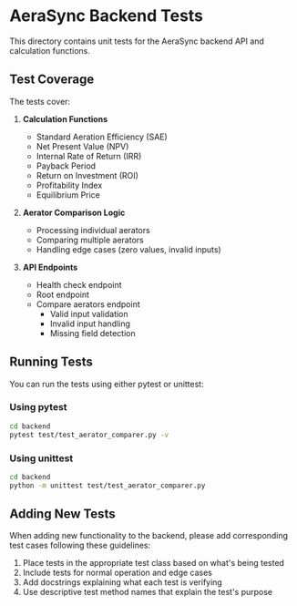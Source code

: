 # AeraSync Backend Tests

This directory contains unit tests for the AeraSync backend API and calculation functions.

## Test Coverage

The tests cover:

1. **Calculation Functions**
   - Standard Aeration Efficiency (SAE)
   - Net Present Value (NPV)
   - Internal Rate of Return (IRR)
   - Payback Period
   - Return on Investment (ROI)
   - Profitability Index
   - Equilibrium Price

2. **Aerator Comparison Logic**
   - Processing individual aerators
   - Comparing multiple aerators
   - Handling edge cases (zero values, invalid inputs)

3. **API Endpoints**
   - Health check endpoint
   - Root endpoint
   - Compare aerators endpoint
     - Valid input validation
     - Invalid input handling
     - Missing field detection

## Running Tests

You can run the tests using either pytest or unittest:

### Using pytest

```bash
cd backend
pytest test/test_aerator_comparer.py -v
```

### Using unittest

```bash
cd backend
python -m unittest test/test_aerator_comparer.py
```

## Adding New Tests

When adding new functionality to the backend, please add corresponding test cases following these guidelines:

1. Place tests in the appropriate test class based on what's being tested
2. Include tests for normal operation and edge cases
3. Add docstrings explaining what each test is verifying
4. Use descriptive test method names that explain the test's purpose
